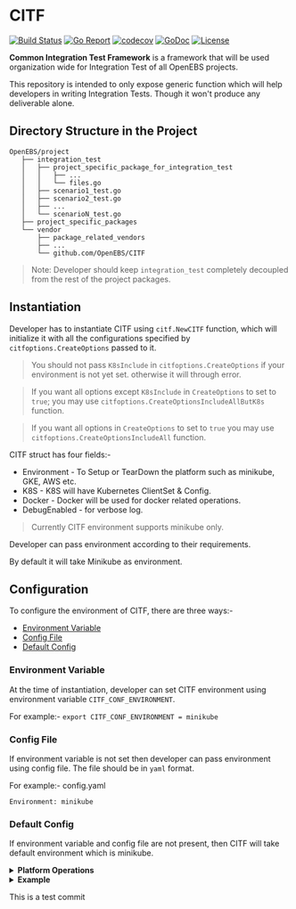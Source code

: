 # CITF

[![Build Status](https://travis-ci.org/openebs/CITF.svg?branch=master)](https://travis-ci.org/openebs/CITF)
[![Go Report](https://goreportcard.com/badge/github.com/openebs/CITF)](https://goreportcard.com/report/github.com/openebs/CITF)
[![codecov](https://codecov.io/gh/openebs/CITF/branch/master/graph/badge.svg)](https://codecov.io/gh/openebs/CITF)
[![GoDoc](https://godoc.org/github.com/openebs/CITF?status.svg)](https://godoc.org/github.com/openebs/CITF)
[![License](https://img.shields.io/badge/License-Apache%202.0-blue.svg)](https://github.com/openebs/CITF/blob/master/LICENSE)

**Common Integration Test Framework** is a framework that will be used organization wide for Integration Test of all OpenEBS projects.

This repository is intended to only expose generic function which will help developers in writing Integration Tests. Though it won't produce any deliverable alone.

## Directory Structure in the Project
```
OpenEBS/project
   ├── integration_test
   │   ├── project_specific_package_for_integration_test
   │   │   ├── ...
   │   │   └── files.go
   │   ├── scenario1_test.go
   │   ├── scenario2_test.go
   │   ├── ...
   │   └── scenarioN_test.go
   ├── project_specific_packages
   └── vendor
       ├── package_related_vendors
       ├── ...
       └── github.com/OpenEBS/CITF
```

> Note: Developer should keep `integration_test` completely decoupled from the rest of the project packages.

## Instantiation

Developer has to instantiate CITF using `citf.NewCITF` function, which will initialize it with all the configurations specified by `citfoptions.CreateOptions` passed to it. 

> You should not pass `K8sInclude` in `citfoptions.CreateOptions` if your environment is not yet set. otherwise it will through error.

> If you want all options except `K8sInclude` in `CreateOptions` to set to `true`; you may use `citfoptions.CreateOptionsIncludeAllButK8s` function.

> If you want all options in `CreateOptions` to set to `true`  you may use `citfoptions.CreateOptionsIncludeAll` function.

CITF struct has four fields:- 
- Environment - To Setup or TearDown the platform such as minikube, GKE, AWS etc.
- K8S - K8S will have Kubernetes ClientSet & Config.
- Docker - Docker will be used for docker related operations.
- DebugEnabled - for verbose log.

> Currently CITF environment supports minikube only.

Developer can pass environment according to their requirements.

By default it will take Minikube as environment.

## Configuration

To configure the environment of CITF, there are three ways:-
 - [Environment Variable](#environment-variable)
 - [Config File](#config-file)
 - [Default Config](#default-config)

### Environment Variable

At the time of instantiation, developer can set CITF environment using environment variable `CITF_CONF_ENVIRONMENT`.

For example:- `export CITF_CONF_ENVIRONMENT = minikube`

### Config File
If environment variable is not set then developer can pass environment using config file. The file should be in `yaml` format. 

For example:- config.yaml

```
Environment: minikube
```

### Default Config

If environment variable and config file are not present, then CITF will take default environment which is minikube.

<details>
<summary><b>Platform Operations</b></summary>

`citf.Environment` will handle operations related to the platforms. 

In order to setup the k8s cluster, developer needs to call the `Setup()` method which will bring it up.

Developer can also check the status of the platform using `Status()` method.

Once integration test is completed, developer can delete the setup using `TearDown()` method.
</details>


<details>
<summary><b>Example</b></summary>

## example_test.go

```go
package example

import (
	"testing"
	"time"

	. "github.com/onsi/ginkgo"
	. "github.com/onsi/gomega"
	"github.com/openebs/CITF"
	citfoptions "github.com/openebs/CITF/citf_options"
)

var CitfInstance citf.CITF

func TestIntegrationExample(t *testing.T) {
	RegisterFailHandler(Fail)

	var err error
	// Initializing CITF without config file.
	// Also We should not include K8S as currently we don't have kubernetes environment setup
	CitfInstance, err = citf.NewCITF(citfoptions.CreateOptionsIncludeAllButK8s(""))
	Expect(err).NotTo(HaveOccurred())

	RunSpecs(t, "Integration Test Suite")
}

var _ = BeforeSuite(func() {

	// Setting up the default Platform i.e minikube
	err := CitfInstance.Environment.Setup()
	Expect(err).NotTo(HaveOccurred())

	// You have to update the K8s config when environment has been set up
	// this extra step will be unsolicited in upcoming changes.
	err = CitfInstance.Reload(citfoptions.CreateOptionsIncludeAll(""))
	Expect(err).NotTo(HaveOccurred())

	// Wait until platform is up
	time.Sleep(30 * time.Second)

	err = CitfInstance.K8S.YAMLApply("./nginx-rc.yaml")
	Expect(err).NotTo(HaveOccurred())

	// Wait until the pod is up and running
	time.Sleep(30 * time.Second)
})

var _ = AfterSuite(func() {

	// Tear Down the Platform
	err := CitfInstance.Environment.Teardown()
	Expect(err).NotTo(HaveOccurred())
})

var _ = Describe("Integration Test", func() {
	When("We check the log", func() {
		It("has `started the controller` in the log", func() {
			pods, err := CitfInstance.K8S.GetPods("default", "nginx")
			Expect(err).NotTo(HaveOccurred())

			// Give pods some time to generate logs
			time.Sleep(2 * time.Second)

			// Assuming that only 1 nginx pod is running
			for _, v := range pods {
				log, err := CitfInstance.K8S.GetLog(v.GetName(), "default")
				Expect(err).NotTo(HaveOccurred())

				Expect(log).Should(ContainSubstring("started the controller"))
			}
		})
	})
})
```

Above example is using [Ginkgo](https://github.com/onsi/ginkgo) and [Gomega](https://github.com/onsi/gomega) framework for handling the tests.

`nginx-rc.yaml` which is used in above example is below.

## nginx-rc.yaml
```yaml
apiVersion: v1
kind: ReplicationController
metadata:
  name: nginx
spec:
  replicas: 1
  selector:
    app: nginx
  template:
    metadata:
      name: nginx
      labels:
        app: nginx
    spec:
      containers:
      - name: nginx
        image: nginx
        args: [/bin/sh, -c,
            'echo "started the controller"']
        ports:
        - containerPort: 80
```
> **Note:** Above yaml is compatible with kubernetes 1.9, you may need to modify it if your kubernetes version is different.

</details>

This is a test commit